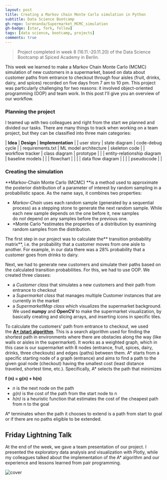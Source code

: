 ```yaml
---
layout: post
title: Creating a Markov chain Monte Carlo simulation in Python
subtitle: Data Science Bootcamp
gh-repo: lorenanda/Supermarket_MCMC_simulation
gh-badge: [star, fork, follow]
tags: [data science, bootcamp, projects]
comments: true
---
```


>Project completed in week 8 (16.11.-20.11.20) of the Data Science Bootcamp at Spiced Academy in Berlin.

This week we learned to make a Markov Chain Monte Carlo (MCMC) simulation of new customers in a supermarket, based on data about customer paths from entrance to checkout through four aisles (fruit, drinks, dairy, and spices) recorded on five days from 7 am to 10 pm. This project was particularly challenging for two reasons: it involved object-oriented programming (OOP) and team work. In this post I'll give you an overview of our workflow.

### Planning the project

I teamed up with two colleagues and right from the start we planned and divided our tasks. There are many things to track when working on a team project, but they can be classified into three main categories:

| **Idea** | **Design** | **Implementation** |
| user story | state diagram | code-debug cycle |
| requirements.txt | ML model architecture | skeleton code |
| workflow tracker | class diagram | prototype |
|  | entity-relationship diagram | baseline models |
|  | flowchart |  |
|  | data flow diagram |  |
|  | pseudocode |  |

### Creating the simulation

**Markov-Chain Monte Carlo (MCMC) **is a method used to approximate the posterior distribution of a parameter of interest by random sampling in a probabilistic space. As the name says, it combines two properties:

-   *Markov-Chain* uses each random sample (generated by a sequential process) as a stepping stone to generate the next random sample. While each new sample depends on the one before it, new samples do *not* depend on any samples before the previous one.
-   *Monte Carlo *estimates the properties of a distribution by examining random samples from the distribution.

The first step in our project was to calculate the** transition probability matrix**, i.e. the probability that a customer moves from one aisle to another. For example, in our data there was a 28% probability that a customer goes from drinks to dairy.

Next, we had to generate new customers and simulate their paths based on the calculated transition probabilities. For this, we had to use OOP. We created three classes:

-   a *Customer class* that simulates a new customers and their path from entrance to checkout
-   a *Supermarket class* that manages multiple Customer instances that are currently in the market
-   a *SupermarketMap class* which visualizes the supermarket background. We used **numpy** and **OpenCV** to make the supermarket visualization, by basically creating and slicing arrays, and inserting icons in specific tiles.

To calculate the customers' path from entrance to checkout, we used the **[A* (star) algorithm](https://www.google.com/url?sa=t&rct=j&q=&esrc=s&source=web&cd=&cad=rja&uact=8&ved=2ahUKEwiJoKjah5btAhXSDewKHaYxAmkQFjAAegQIARAC&url=https%3A%2F%2Fen.wikipedia.org%2Fwiki%2FA*_search_algorithm&usg=AOvVaw22lBtYLijVR0p3NaD3nVPy)**. This is a search algorithm used for finding the shortest path in environments where there are obstacles along the way (like walls or aisles in the supermarket). It works as a weighted graph, which in this case is our supermarket with 8 nodes (entrance, fruit, spices, dairy, drinks, three checkouts) and edges (paths) between them. A* starts from a specific starting node of a graph (entrance) and aims to find a path to the given goal node (checkout) having the smallest cost (least distance traveled, shortest time, etc.). Specifically, A* selects the path that minimizes

**f (n) = g(n) + h(n)**

-   *n* is the next node on the path
-   *g(n)* is the cost of the path from the start node to n
-   *h(n)* is a heuristic function that estimates the cost of the cheapest path from n to the goal

A* terminates when the path it chooses to extend is a path from start to goal or if there are no paths eligible to be extended.

Friday Lightning Talk
---------------------

At the end of the week, we gave a team presentation of our project. I presented the exploratory data analysis and visualization with Plotly, while my colleagues talked about the implementation of the A* algorithm and our experience and lessons learned from pair programming.


![cover](https://lorenaciutacu.files.wordpress.com/2020/11/supermarket_filled.png)
